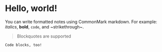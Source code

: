 # Hello, world!

You can write formatted notes using CommonMark markdown. For example: *italics*, **bold**, `code`, and ~strikethrough~.

> Blockquotes are supported

```
Code blocks, too!
```
